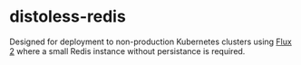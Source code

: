 # distoless-redis

Designed for deployment to non-production Kubernetes clusters using [Flux 2](https://github.com/fluxcd/flux2) where a small Redis instance without persistance is required.

